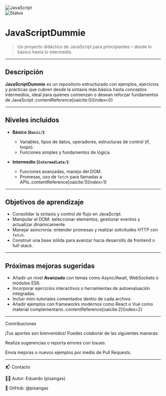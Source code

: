 ![JavaScript](https://img.shields.io/badge/JavaScript-ES6+-yellow?logo=javascript&logoColor=black)  
![Status](https://img.shields.io/badge/Status-En%20progreso-blue)

# JavaScriptDummie

> Un proyecto didáctico de JavaScript para principiantes – desde lo básico hasta lo intermedio.

---

##  Descripción

**JavaScriptDummie** es un repositorio estructurado con ejemplos, ejercicios y prácticas que cubren desde la sintaxis más básica hasta conceptos intermedios, ideal para quienes comienzan o desean reforzar fundamentos de JavaScript.:contentReference[oaicite:0]{index=0}

---

##  Niveles incluidos

- **Básico (`Basic/`)**:
  - Variables, tipos de datos, operadores, estructuras de control (if, loops).
  - Funciones simples y fundamentos de lógica.

- **Intermedio (`Intermediate/`)**:
  - Funciones avanzadas, manejo del DOM.
  - Promesas, uso de `fetch` para llamadas a APIs.:contentReference[oaicite:1]{index=1}

---

##  Objetivos de aprendizaje

- Consolidar la sintaxis y control de flujo en JavaScript.
- Manipular el DOM: seleccionar elementos, gestionar eventos y actualizar dinámicamente.
- Manejar asincronía: entender promesas y realizar solicitudes HTTP con `fetch`.
- Construir una base sólida para avanzar hacia desarrollo de frontend o full-stack.

---

##  Próximas mejoras sugeridas

- Añadir un nivel **Avanzado** con temas como Async/Await, WebSockets o módulos ES6.
- Incorporar ejercicios interactivos o herramientas de autoevaluación integradas.
- Incluir mini-tutoriales comentados dentro de cada archivo.
- Añadir ejemplos con frameworks modernos como React o Vue como material complementario.:contentReference[oaicite:2]{index=2}

---

Contribuciones

¡Tus aportes son bienvenidos! Puedes colaborar de las siguientes maneras:

Realiza sugerencias o reporta errores con Issues.

Envía mejoras o nuevos ejemplos por medio de Pull Requests.

---
📬 Contacto

👨‍💻 Autor: Eduardo (pisangas)

🔗 GitHub: @pisangas
